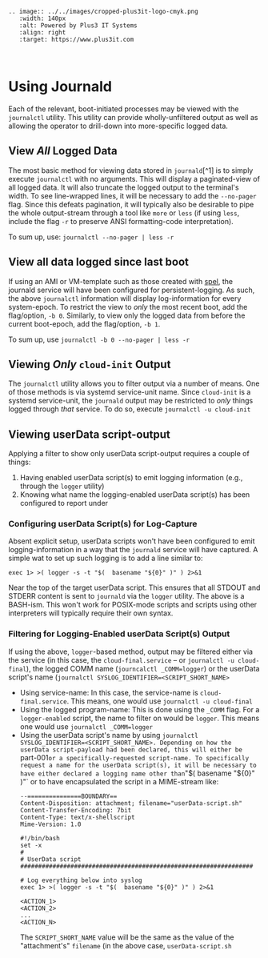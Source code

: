```{eval-rst}
.. image:: ../../images/cropped-plus3it-logo-cmyk.png
   :width: 140px
   :alt: Powered by Plus3 IT Systems
   :align: right
   :target: https://www.plus3it.com
```
<br>

# Using Journald

Each of the relevant, boot-initiated processes may be viewed with the `journalctl` utility. This utility can provide wholly-unfiltered output as well as allowing the operator to drill-down into more-specific logged data.

## View _All_ Logged Data

The most basic method for viewing data stored in `journald`[^1] is to simply execute `journalctl` with no arguments. This will display a paginated-view of all logged data. It will also truncate the logged output to the terminal's width. To see line-wrapped lines, it will be necessary to add the `--no-pager` flag. Since this defeats pagination, it will typically also be desirable to pipe the whole output-stream through a tool like `more` or `less` (if using `less`, include the flag `-r` to preserve ANSI formatting-code interpretation). 

To sum up, use: `journalctl --no-pager | less -r`

## View all data logged since last boot

If using an AMI or VM-template such as those created with [spel](https://github.com/plus3it/spel), the journald service will have been configured for persistent-logging. As such, the above `journalctl`  information will display log-information for every system-epoch. To restrict the view to _only_ the most recent boot, add the flag/option, `-b 0`. Similarly, to view only the logged data from before the current boot-epoch, add the flag/option, `-b 1`.

To sum up, use `journalctl -b 0 --no-pager | less -r`

## Viewing _Only_ `cloud-init` Output

The `journalctl` utility allows you to filter output via a number of means. One of those methods is via systemd service-unit name. Since `cloud-init`  is a systemd service-unit, the `journald` output may be restricted to _only_ things logged through _that_ service. To do so, execute `journalctl -u cloud-init`

## Viewing userData script-output

Applying a filter to show only userData script-output requires a couple of things:

1. Having enabled userData script(s) to emit logging information (e.g., through the `logger` utility)
2. Knowing what name the logging-enabled userData script(s) has been configured to report under

### Configuring userData Script(s) for Log-Capture

Absent explicit setup, userData scripts won't have been configured to emit logging-information in a way that the `journald` service will have captured. A simple wat to set up such logging is to add a line similar to:

~~~
exec 1> >( logger -s -t "$(  basename "${0}" )" ) 2>&1
~~~

Near the top of the target userData script. This ensures that all STDOUT and STDERR content is sent to `journald` via the `logger` utility. The above is a BASH-ism. This won't work for POSIX-mode scripts and scripts using other interpreters will typically require their own syntax.

### Filtering for Logging-Enabled userData Script(s) Output

If using the above, `logger`-based method, output may be filtered either via the service (in this case, the `cloud-final.service` &ndash; or `journalctl -u cloud-final`), the logged COMM name (`journcalctl _COMM=logger`) or the userData script's name (`journalctl SYSLOG_IDENTIFIER=<SCRIPT_SHORT_NAME>`
- Using service-name: In this case, the service-name is `cloud-final.service`. This means, one would use `journalctl -u cloud-final`
- Using the logged program-name: This is done using the `_COMM` flag. For a `logger-enabled` script, the name to filter on would be `logger`. This means one would use `journalctl _COMM=logger`
- Using the userData script's name by using `journalctl SYSLOG_IDENTIFIER=<SCRIPT_SHORT_NAME>. Depending on how the userData script-payload had been declared, this will either be `part-001` or a specifically-requested script-name. To specifically request a name for the userData script(s), it will be necessary to have either declared a logging name other than `"$(  basename "${0}" )"` or to have encapsulated the script in a MIME-stream like:
    ~~~
    --===============BOUNDARY==
    Content-Disposition: attachment; filename="userData-script.sh"
    Content-Transfer-Encoding: 7bit
    Content-Type: text/x-shellscript
    Mime-Version: 1.0

    #!/bin/bash
    set -x
    #
    # UserData script
    #################################################################

    # Log everything below into syslog
    exec 1> >( logger -s -t "$(  basename "${0}" )" ) 2>&1

    <ACTION_1>
    <ACTION_2>
    ...
    <ACTION_N>
    ~~~
    The `SCRIPT_SHORT_NAME` value will be the same as the value of the "attachment's" `filename` (in the above case, `userData-script.sh`
